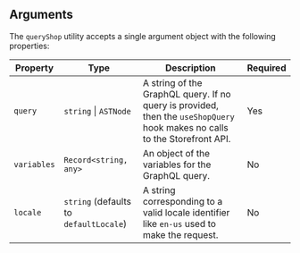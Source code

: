 ## Arguments

The `queryShop` utility accepts a single argument object with the following properties:

| Property    | Type                                            | Description                                                                                                                | Required |
| ----------- | ----------------------------------------------- | -------------------------------------------------------------------------------------------------------------------------- | -------- |
| `query`     | <code>string</code> &#124; <code>ASTNode</code> | A string of the GraphQL query. If no query is provided, then the `useShopQuery` hook makes no calls to the Storefront API. | Yes      |
| `variables` | `Record<string, any>`                           | An object of the variables for the GraphQL query.                                                                          | No       |
| `locale`    | `string` (defaults to `defaultLocale`)          | A string corresponding to a valid locale identifier like `en-us` used to make the request.                                 | No       |
